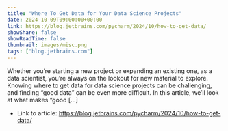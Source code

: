 ```yaml
---
title: "Where To Get Data for Your Data Science Projects"
date: 2024-10-09T09:00:00+00:00
link: https://blog.jetbrains.com/pycharm/2024/10/how-to-get-data/
showShare: false
showReadTime: false
thumbnail: images/misc.png
tags: ["blog.jetbrains.com"]
---
```

Whether you’re starting a new project or expanding an existing one, as a data scientist, you’re always on the lookout for new material to explore. Knowing where to get data for data science projects can be challenging, and finding “good data” can be even more difficult. In this article, we’ll look at what makes “good […]

- Link to article: https://blog.jetbrains.com/pycharm/2024/10/how-to-get-data/